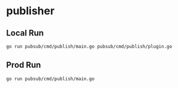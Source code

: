 # publisher 


## Local Run

```bash
go run pubsub/cmd/publish/main.go pubsub/cmd/publish/plugin.go
```

## Prod Run

```bash
go run pubsub/cmd/publish/main.go
```
